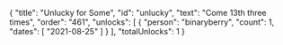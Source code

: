 {
  "title": "Unlucky for Some",
  "id": "unlucky",
  "text": "Come 13th three times",
  "order": "461",
  "unlocks": [
    {
      "person": "binaryberry",
      "count": 1,
      "dates": [
        "2021-08-25"
      ]
    }
  ],
  "totalUnlocks": 1
}